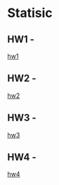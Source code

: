 # Statisic


## HW1 -
[hw1](https://clairekan.github.io/Statisic/HW1/HW1.html)

## HW2 -
[hw2](https://clairekan.github.io/Statisic/HW2/HW2.html)

## HW3 -
[hw3](https://clairekan.github.io/Statisic/HW3/HW3.html)

## HW4 -
[hw4](https://clairekan.github.io/Statisic/HW4/HW4.html)
